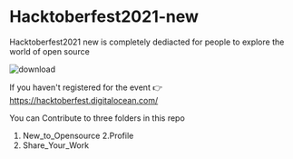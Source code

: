 # Hacktoberfest2021-new
Hacktoberfest2021 new is completely dediacted for people to explore the world of open source


![download](https://user-images.githubusercontent.com/55386051/136188268-2e735c9e-d3fa-421f-be74-3321d1a55bab.png)

If you haven't registered for the event  👉 https://hacktoberfest.digitalocean.com/

You can Contribute to three folders in this repo 
1. New_to_Opensource
2.Profile
3. Share_Your_Work




